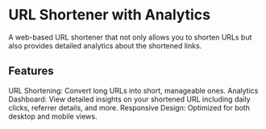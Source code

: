 # URL Shortener with Analytics
A web-based URL shortener that not only allows you to shorten URLs but also provides detailed analytics about the shortened links.
## Features
URL Shortening: Convert long URLs into short, manageable ones.
Analytics Dashboard: View detailed insights on your shortened URL including daily clicks, referrer details, and more.
Responsive Design: Optimized for both desktop and mobile views.
